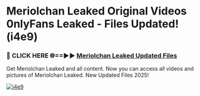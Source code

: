 # Meriolchan Leaked Original Videos 0nlyFans Leaked - Files Updated! (i4e9)

<h3>🔴 CLICK HERE 🌐==►► <a href="https://tinyurl.com/ehrbuxhb" rel="nofollow">Meriolchan Leaked Updated Files</a></h3>

Get Meriolchan Leaked and all content. Now you can access all videos and pictures of Meriolchan Leaked. New Updated Files 2025!

[![i4e9](https://i.imgur.com/lVYEuWS.gif)](https://tinyurl.com/ehrbuxhb)
